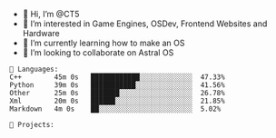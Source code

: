 - 👋 Hi, I’m @CT5
- 👀 I’m interested in Game Engines, OSDev, Frontend Websites and Hardware
- 🌱 I’m currently learning how to make an OS
- 💞️ I’m looking to collaborate on Astral OS

```text
💾 Languages:
C++        45m 0s   ████████████░░░░░░░░░░░░░  47.33%
Python     39m 0s   ███████████░░░░░░░░░░░░░░  41.56%
Other      25m 0s   ███████░░░░░░░░░░░░░░░░░░  26.78%
Xml        20m 0s   ██████░░░░░░░░░░░░░░░░░░░  21.85%
Markdown   4m 0s    ██░░░░░░░░░░░░░░░░░░░░░░░  5.02%

💼 Projects:
```
<!---
Cherrytree56567/Cherrytree56567 is a ✨ special ✨ repository because its `README.md` (this file) appears on your GitHub profile.
You can click the Preview link to take a look at your changes. 
--->
